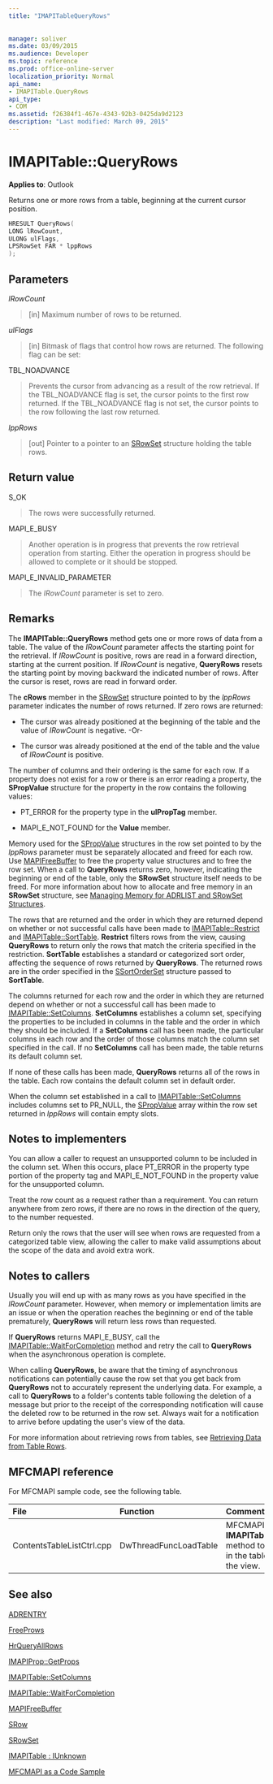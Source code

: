 ```yaml
---
title: "IMAPITableQueryRows"
 
 
manager: soliver
ms.date: 03/09/2015
ms.audience: Developer
ms.topic: reference
ms.prod: office-online-server
localization_priority: Normal
api_name:
- IMAPITable.QueryRows
api_type:
- COM
ms.assetid: f26384f1-467e-4343-92b3-0425da9d2123
description: "Last modified: March 09, 2015"
---
```


# IMAPITable::QueryRows

  
  
**Applies to**: Outlook 
  
Returns one or more rows from a table, beginning at the current cursor position.
  
```cpp
HRESULT QueryRows(
LONG lRowCount,
ULONG ulFlags,
LPSRowSet FAR * lppRows
);
```

## Parameters

 _lRowCount_
  
> [in] Maximum number of rows to be returned.
    
 _ulFlags_
  
> [in] Bitmask of flags that control how rows are returned. The following flag can be set:
    
TBL_NOADVANCE 
  
> Prevents the cursor from advancing as a result of the row retrieval. If the TBL_NOADVANCE flag is set, the cursor points to the first row returned. If the TBL_NOADVANCE flag is not set, the cursor points to the row following the last row returned.
    
 _lppRows_
  
> [out] Pointer to a pointer to an [SRowSet](srowset.md) structure holding the table rows. 
    
## Return value

S_OK 
  
> The rows were successfully returned.
    
MAPI_E_BUSY 
  
> Another operation is in progress that prevents the row retrieval operation from starting. Either the operation in progress should be allowed to complete or it should be stopped.
    
MAPI_E_INVALID_PARAMETER 
  
> The  _IRowCount_ parameter is set to zero. 
    
## Remarks

The **IMAPITable::QueryRows** method gets one or more rows of data from a table. The value of the  _IRowCount_ parameter affects the starting point for the retrieval. If  _IRowCount_ is positive, rows are read in a forward direction, starting at the current position. If  _IRowCount_ is negative, **QueryRows** resets the starting point by moving backward the indicated number of rows. After the cursor is reset, rows are read in forward order. 
  
The **cRows** member in the [SRowSet](srowset.md) structure pointed to by the  _lppRows_ parameter indicates the number of rows returned. If zero rows are returned: 
  
- The cursor was already positioned at the beginning of the table and the value of  _IRowCount_ is negative. -Or- 
    
- The cursor was already positioned at the end of the table and the value of  _IRowCount_ is positive. 
    
The number of columns and their ordering is the same for each row. If a property does not exist for a row or there is an error reading a property, the **SPropValue** structure for the property in the row contains the following values: 
  
- PT_ERROR for the property type in the **ulPropTag** member. 
    
- MAPI_E_NOT_FOUND for the **Value** member. 
    
Memory used for the [SPropValue](spropvalue.md) structures in the row set pointed to by the  _lppRows_ parameter must be separately allocated and freed for each row. Use [MAPIFreeBuffer](mapifreebuffer.md) to free the property value structures and to free the row set. When a call to **QueryRows** returns zero, however, indicating the beginning or end of the table, only the **SRowSet** structure itself needs to be freed. For more information about how to allocate and free memory in an **SRowSet** structure, see [Managing Memory for ADRLIST and SRowSet Structures](managing-memory-for-adrlist-and-srowset-structures.md).
  
The rows that are returned and the order in which they are returned depend on whether or not successful calls have been made to [IMAPITable::Restrict](imapitable-restrict.md) and [IMAPITable::SortTable](imapitable-sorttable.md). **Restrict** filters rows from the view, causing **QueryRows** to return only the rows that match the criteria specified in the restriction. **SortTable** establishes a standard or categorized sort order, affecting the sequence of rows returned by **QueryRows**. The returned rows are in the order specified in the [SSortOrderSet](ssortorderset.md) structure passed to **SortTable**.
  
The columns returned for each row and the order in which they are returned depend on whether or not a successful call has been made to [IMAPITable::SetColumns](imapitable-setcolumns.md). **SetColumns** establishes a column set, specifying the properties to be included in columns in the table and the order in which they should be included. If a **SetColumns** call has been made, the particular columns in each row and the order of those columns match the column set specified in the call. If no **SetColumns** call has been made, the table returns its default column set. 
  
If none of these calls has been made, **QueryRows** returns all of the rows in the table. Each row contains the default column set in default order. 
  
When the column set established in a call to [IMAPITable::SetColumns](imapitable-setcolumns.md) includes columns set to PR_NULL, the [SPropValue](spropvalue.md) array within the row set returned in  _lppRows_ will contain empty slots. 
  
## Notes to implementers

You can allow a caller to request an unsupported column to be included in the column set. When this occurs, place PT_ERROR in the property type portion of the property tag and MAPI_E_NOT_FOUND in the property value for the unsupported column. 
  
Treat the row count as a request rather than a requirement. You can return anywhere from zero rows, if there are no rows in the direction of the query, to the number requested. 
  
Return only the rows that the user will see when rows are requested from a categorized table view, allowing the caller to make valid assumptions about the scope of the data and avoid extra work. 
  
## Notes to callers

Usually you will end up with as many rows as you have specified in the  _lRowCount_ parameter. However, when memory or implementation limits are an issue or when the operation reaches the beginning or end of the table prematurely, **QueryRows** will return less rows than requested. 
  
If **QueryRows** returns MAPI_E_BUSY, call the [IMAPITable::WaitForCompletion](imapitable-waitforcompletion.md) method and retry the call to **QueryRows** when the asynchronous operation is complete. 
  
When calling **QueryRows**, be aware that the timing of asynchronous notifications can potentially cause the row set that you get back from **QueryRows** not to accurately represent the underlying data. For example, a call to **QueryRows** to a folder's contents table following the deletion of a message but prior to the receipt of the corresponding notification will cause the deleted row to be returned in the row set. Always wait for a notification to arrive before updating the user's view of the data. 
  
For more information about retrieving rows from tables, see [Retrieving Data from Table Rows](retrieving-data-from-table-rows.md).
  
## MFCMAPI reference

For MFCMAPI sample code, see the following table.
  
|**File**|**Function**|**Comment**|
|:-----|:-----|:-----|
|ContentsTableListCtrl.cpp  <br/> |DwThreadFuncLoadTable  <br/> |MFCMAPI uses the **IMAPITable::QueryRows** method to retrieve rows in the table to load into the view.  <br/> |
   
## See also



[ADRENTRY](adrentry.md)
  
[FreeProws](freeprows.md)
  
[HrQueryAllRows](hrqueryallrows.md)
  
[IMAPIProp::GetProps](imapiprop-getprops.md)
  
[IMAPITable::SetColumns](imapitable-setcolumns.md)
  
[IMAPITable::WaitForCompletion](imapitable-waitforcompletion.md)
  
[MAPIFreeBuffer](mapifreebuffer.md)
  
[SRow](srow.md)
  
[SRowSet](srowset.md)
  
[IMAPITable : IUnknown](imapitableiunknown.md)


[MFCMAPI as a Code Sample](mfcmapi-as-a-code-sample.md)

